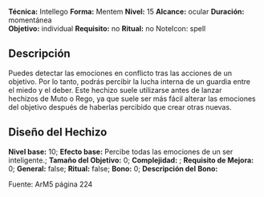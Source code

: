 
**Técnica:** Intellego
**Forma:** Mentem
**Nivel:** 15
**Alcance:** ocular 
**Duración:** momentánea  
**Objetivo:** individual
**Requisito:** no
**Ritual:** no
NoteIcon: spell




## Descripción 
<p>Puedes detectar las emociones en conflicto tras las acciones de un objetivo. Por lo tanto, podrás percibir la lucha interna de un guardia entre el miedo y el deber. Este hechizo suele utilizarse antes de lanzar hechizos de Muto o Rego, ya que suele ser más fácil alterar las emociones del objetivo después de haberlas percibido que crear otras nuevas.</p>

## Diseño del Hechizo 

**Nivel base:** 10; **Efecto base:** Percibe todas las emociones de un ser inteligente.;  **Tamaño del **Objetivo:**** 0; **Complejidad:** ; **Requisito de Mejora:** 0; **General:** false; **Ritual:** false; **Bono:** 0; **Descripción del** **Bono:** 

Fuente: ArM5 página 224